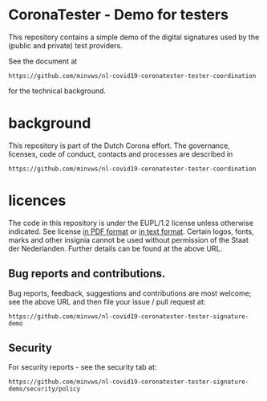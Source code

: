 # CoronaTester - Demo for testers

This repository contains a simple demo of the digital signatures used by the
(public and private) test providers.

See the document at

	https://github.com/minvws/nl-covid19-coronatester-tester-coordination

for the technical background.

# background

This repository is part of the Dutch Corona effort. The governance, 
licenses, code of conduct, contacts and processes are described in 

	https://github.com/minvws/nl-covid19-coronatester-tester-coordination

# licences

The code in this repository is under the EUPL/1.2 license unless 
otherwise indicated. See license [in PDF format](license.pdf) or [in text format](license.txt).
Certain logos, fonts, marks and other insignia  cannot be used without permission of the Staat der Nederlanden. 
Further details can be found at the above URL.

## Bug reports and contributions.

Bug reports, feedback, suggestions and contributions are most welcome; 
see the above URL and then file your issue / pull request at:

	https://github.com/minvws/nl-covid19-coronatester-tester-signature-demo

## Security 

For security reports - see the security tab at:

	https://github.com/minvws/nl-covid19-coronatester-tester-signature-demo/security/policy
